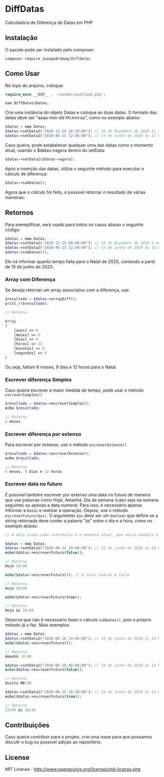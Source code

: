 ﻿# DiffDatas
Calculadora de Diferença de Datas em PHP

## Instalação
O pacote pode ser instalado pelo composer:
```
composer require joaopedrobaq/diffdatas
```
## Como Usar
No topo do arquivo, coloque:
```php
require_once __DIR__ . '/vendor/autoload.php';

use DiffDatas\Datas;
```

Crie uma instância do objeto Datas e coloque as duas datas. O formato das datas deve ser "aaaa-mm-dd hh:mm:ss", como no exemplo abaixo:
```php
$datas = new Datas;
$datas->setData1("2020-12-24 20:30:00"); // 24 de Dezembro de 2020 às 20:30
$datas->setData2("2020-06-15 12:00:00"); // 15 de Junho de 2020 às 12 horas 
```
Caso queira, pode estabelecer qualquer uma das datas como o momento atual, usando o $datas->agora dentro do setData:
```php
$datas->setData1($datas->agora);
```

Após a inserção das datas, utilize o seguinte método para executar o cálculo de diferença:
```php
$datas->subDatas();
```
Agora que o cálculo foi feito, é possível retornar o resultado de várias maneiras:

## Retornos

Para exemplificar, será usado para todos os casos abaixo o seguinte código:
```php
$datas = new Datas;
$datas->setData1("2020-12-25 00:00:00"); // 25 de Dezembro de 2020 à meia-noite
$datas->setData2("2020-06-15 12:00:00"); // 15 de Junho de 2020 às 12:00:00
$datas->subDatas());
```
Ele irá informar quanto tempo falta para o Natal de 2020, contando a partir de 15 de junho de 2020.

### Array com Diferença

Se deseja retornar um array associativo com a diferença, use:

```php
$resultado = $datas->arrayDiff();
print_r($resultado);

// Retorna

Array
(
    [anos] => 0
    [meses] => 6
    [dias] => 9
    [horas] => 12
    [minutos] => 0
    [segundos] => 0
)
```
Ou seja, faltam 6 meses, 9 dias e 12 horas para o Natal.
### Escrever diferença Simples
Caso queira escrever a maior medida de tempo, pode usar o método `escreverSimples()`
```php
$resultado = $datas->escreverSimples();
echo $resultado;

// Retorna
6 meses
```

### Escrever diferença por extenso
Para escrever por extenso, use o método `escreverExtenso()`
```php
$resultado = $datas->escreverExtenso();
echo $resultado;

// Retorna
6 meses, 9 dias e 12 horas
```


### Escrever data no futuro

É possível também escrever por extenso uma data no futuro de maneira que use palavras como Hoje, Amanhã, Dia da semana (caso seja na semana seguinte) ou apenas a data numeral. Para isso, é necessário apenas informar a `Data1` e realizar a operação. Depois, use o método `escreverFuturo($as)`. O argumento `$as` deve ser um `boolean` que define se a string retornada deve conter a palavra "às" entre o dia e a hora, como no exemplo abaixo:

```php
// A data usada como referência é o momento atual, que nesse exemplo é 15 de junho de 2020

$datas = new Datas;
$datas->setData1("2020-06-15 20:00:00"); // 15 de junho de 2020 às 20 hrs
echo($datas->escreverFuturo(false));

// Retorna
Hoje 20:00

echo($datas->escreverFuturo()); // O valor padrão é false

// Retorna
Hoje 20:00

echo($datas->escreverFuturo(true));

// Retorna
Hoje às 20:00
```

Observe que não é necessário fazer o cálculo `subDatas()`, pois o próprio método já o faz.
Mais exemplos:

```php
$datas = new Datas;
$datas->setData1("2020-06-16 14:00:00"); // 16 de junho de 2020 às 14 hrs
echo($datas->escreverFuturo());

// Retorna
Amanhã 14:00

$datas->setData1("2020-06-18 08:00:00"); // 16 de junho de 2020 às 14 hrs
echo($datas->escreverFuturo(false));

// Retorna
Quinta 08:00

$datas->setData1("2020-06-25 18:30:00"); // 16 de junho de 2020 às 14 hrs
echo($datas->escreverFuturo(true));

// Retorna
25/06 às 18:30
```
## Contribuições

Caso queira contribuir para o projeto, crie uma issue para que possamos discutir o bug ou possível adição ao repositório.

## License

MIT License - http://www.opensource.org/licenses/mit-license.php
